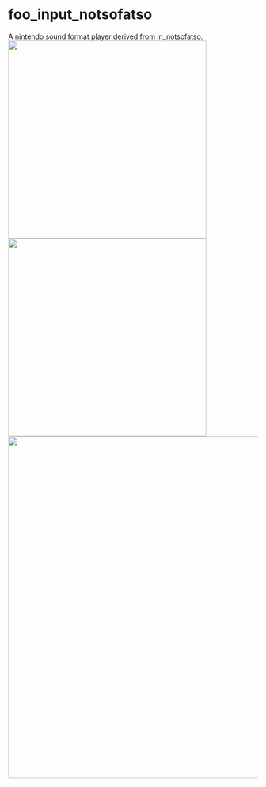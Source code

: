 # foo_input_notsofatso

A nintendo sound format player derived from in_notsofatso.<br>
<img src="https://github.com/Etercyber/foo_input_notsofatso/blob/master/play.png" width="400px"/>
<img src="https://github.com/Etercyber/foo_input_notsofatso/blob/master/about.png" width="400px"/>
<img src="https://github.com/Etercyber/foo_input_notsofatso/blob/master/conf.png" align="center" width="691px"/>

